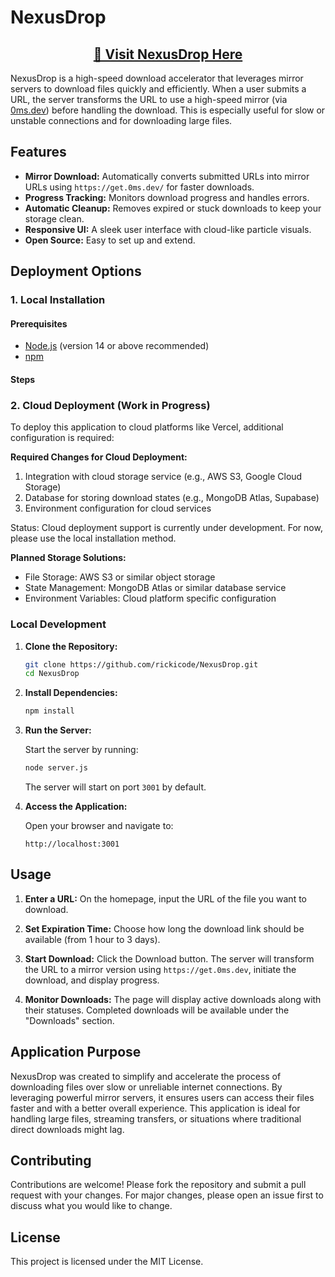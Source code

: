 # NexusDrop

<div align="center">
<h2><a href="https://nexusdrop.hijitoko.com">🚀 Visit NexusDrop Here</a></h2>
</div>

NexusDrop is a high-speed download accelerator that leverages mirror servers to download files quickly and efficiently. When a user submits a URL, the server transforms the URL to use a high-speed mirror (via [0ms.dev](https://0ms.dev/mirrors)) before handling the download. This is especially useful for slow or unstable connections and for downloading large files.

## Features

- **Mirror Download:** Automatically converts submitted URLs into mirror URLs using `https://get.0ms.dev/` for faster downloads.
- **Progress Tracking:** Monitors download progress and handles errors.
- **Automatic Cleanup:** Removes expired or stuck downloads to keep your storage clean.
- **Responsive UI:** A sleek user interface with cloud-like particle visuals.
- **Open Source:** Easy to set up and extend.

## Deployment Options

### 1. Local Installation

#### Prerequisites

- [Node.js](https://nodejs.org/) (version 14 or above recommended)
- [npm](https://www.npmjs.com/)

#### Steps

### 2. Cloud Deployment (Work in Progress)

To deploy this application to cloud platforms like Vercel, additional configuration is required:

**Required Changes for Cloud Deployment:**
1. Integration with cloud storage service (e.g., AWS S3, Google Cloud Storage)
2. Database for storing download states (e.g., MongoDB Atlas, Supabase)
3. Environment configuration for cloud services

Status: Cloud deployment support is currently under development. For now, please use the local installation method.

**Planned Storage Solutions:**
- File Storage: AWS S3 or similar object storage
- State Management: MongoDB Atlas or similar database service
- Environment Variables: Cloud platform specific configuration

### Local Development

1. **Clone the Repository:**

   ```bash
   git clone https://github.com/rickicode/NexusDrop.git
   cd NexusDrop
   ```

2. **Install Dependencies:**

   ```bash
   npm install
   ```

3. **Run the Server:**

   Start the server by running:

   ```bash
   node server.js
   ```

   The server will start on port `3001` by default.

4. **Access the Application:**

   Open your browser and navigate to:
   
   ```url
   http://localhost:3001
   ```

## Usage

1. **Enter a URL:** On the homepage, input the URL of the file you want to download.
   
2. **Set Expiration Time:** Choose how long the download link should be available (from 1 hour to 3 days).

3. **Start Download:** Click the Download button. The server will transform the URL to a mirror version using `https://get.0ms.dev`, initiate the download, and display progress.

4. **Monitor Downloads:** The page will display active downloads along with their statuses. Completed downloads will be available under the "Downloads" section.

## Application Purpose

NexusDrop was created to simplify and accelerate the process of downloading files over slow or unreliable internet connections. By leveraging powerful mirror servers, it ensures users can access their files faster and with a better overall experience. This application is ideal for handling large files, streaming transfers, or situations where traditional direct downloads might lag.

## Contributing

Contributions are welcome! Please fork the repository and submit a pull request with your changes. For major changes, please open an issue first to discuss what you would like to change.

## License

This project is licensed under the MIT License.
